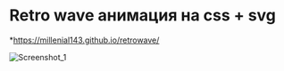 # Retro wave анимация на css + svg

*https://millenial143.github.io/retrowave/

![Screenshot_1](https://user-images.githubusercontent.com/60402289/116779822-07ef4300-aa92-11eb-822b-184595e17726.jpg)
